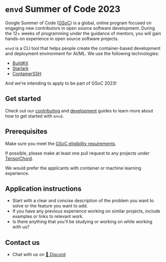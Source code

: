 # `envd` Summer of Code 2023

Google Summer of Code ([GSoC](https://summerofcode.withgoogle.com/)) is a global, online program focused on engaging new contributors in open source software development. During the 12+ weeks of programming under the guidance of mentors, you will gain hands-on experience in open source software projects.

`envd` is a CLI tool that helps people create the container-based development and deployment environment for AI/ML. We use the following technologies:

- [BuildKit](https://github.com/moby/buildkit)
- [Starlark](https://github.com/bazelbuild/starlark)
- [ContainerSSH](https://github.com/containerssh/containerssh)

And we're intending to apply to be part of GSoC 2023!

## Get started

Check out our [contributing](/community/contributing) and [development](/developers/development) guides to learn more about how to get started with `envd`.

## Prerequisites

Make sure you meet the [GSoC eligibility requirements](https://developers.google.com/open-source/gsoc/faq#what_are_the_eligibility_requirements_for_participation).

If possible, please make at least one pull request to any projects under [TensorChord](https://github.com/tensorchord/).

We would prefer the applicants with container or machine learning experience.

## Application instructions

- Start with a clear and concise description of the problem you want to solve or the feature you want to add.
- If you have any previous experience working on similar projects, include examples or links to relevant work.
- Is there anything that you'll be studying or working on while working with us?

## Contact us

- Chat with us on [💬 Discord](https://discord.gg/KqswhpVgdU)
